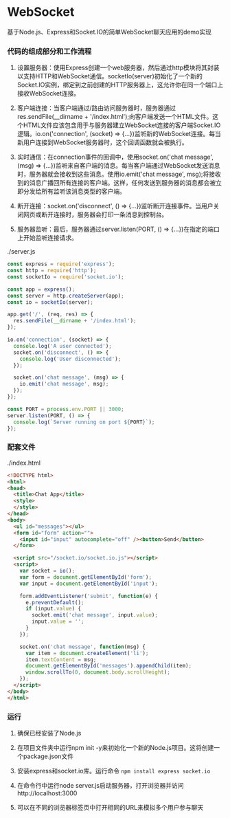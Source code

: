 # WebSocket

基于Node.js、Express和Socket.IO的简单WebSocket聊天应用的demo实现

### 代码的组成部分和工作流程

1. 设置服务器：使用Express创建一个web服务器，然后通过http模块将其封装以支持HTTP和WebSocket通信。socketIo(server)初始化了一个新的Socket.IO实例，绑定到之前创建的HTTP服务器上，这允许你在同一个端口上接收WebSocket连接。

2. 客户端连接：当客户端通过/路由访问服务器时，服务器通过res.sendFile(__dirname + '/index.html');向客户端发送一个HTML文件。这个HTML文件应该包含用于与服务器建立WebSocket连接的客户端Socket.IO逻辑。io.on('connection', (socket) => {...})监听新的WebSocket连接。每当新用户连接到WebSocket服务器时，这个回调函数就会被执行。

3. 实时通信：在connection事件的回调中，使用socket.on('chat message', (msg) => {...})监听来自客户端的消息。每当客户端通过WebSocket发送消息时，服务器就会接收到这些消息。使用io.emit('chat message', msg);将接收到的消息广播回所有连接的客户端。这样，任何发送到服务器的消息都会被立即分发给所有监听该消息类型的客户端。

4. 断开连接：socket.on('disconnect', () => {...})监听断开连接事件。当用户关闭网页或断开连接时，服务器会打印一条消息到控制台。

5. 服务器监听：最后，服务器通过server.listen(PORT, () => {...})在指定的端口上开始监听连接请求。

./server.js
```js
const express = require('express');
const http = require('http');
const socketIo = require('socket.io');

const app = express();
const server = http.createServer(app);
const io = socketIo(server);

app.get('/', (req, res) => {
  res.sendFile(__dirname + '/index.html');
});

io.on('connection', (socket) => {
  console.log('A user connected');
  socket.on('disconnect', () => {
    console.log('User disconnected');
  });

  socket.on('chat message', (msg) => {
    io.emit('chat message', msg);
  });
});

const PORT = process.env.PORT || 3000;
server.listen(PORT, () => {
  console.log(`Server running on port ${PORT}`);
});
```

### 配套文件

./index.html
```html
<!DOCTYPE html>
<html>
<head>
  <title>Chat App</title>
  <style>
  </style>
</head>
<body>
  <ul id="messages"></ul>
  <form id="form" action="">
    <input id="input" autocomplete="off" /><button>Send</button>
  </form>

  <script src="/socket.io/socket.io.js"></script>
  <script>
    var socket = io();
    var form = document.getElementById('form');
    var input = document.getElementById('input');

    form.addEventListener('submit', function(e) {
      e.preventDefault();
      if (input.value) {
        socket.emit('chat message', input.value);
        input.value = '';
      }
    });

    socket.on('chat message', function(msg) {
      var item = document.createElement('li');
      item.textContent = msg;
      document.getElementById('messages').appendChild(item);
      window.scrollTo(0, document.body.scrollHeight);
    });
  </script>
</body>
</html>
```

### 运行

1. 确保已经安装了Node.js

2. 在项目文件夹中运行npm init -y来初始化一个新的Node.js项目。这将创建一个package.json文件

3. 安装express和socket.io库。运行命令
```npm install express socket.io```

4. 在命令行中运行node server.js启动服务器，打开浏览器并访问http://localhost:3000

5. 可以在不同的浏览器标签页中打开相同的URL来模拟多个用户参与聊天
